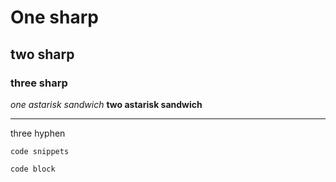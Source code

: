 # One sharp
## two sharp
### three sharp

*one astarisk sandwich*
**two astarisk sandwich**

---
three hyphen

`code snippets`

```
code block
```
